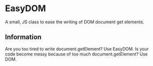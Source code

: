 # EasyDOM
A small, JS class to ease the writing of DOM document get elements.
## Information
Are you too tired to write document.getElement? Use EasyDOM.
Is your code become messy because of too much document.getElement? Use DOM.

